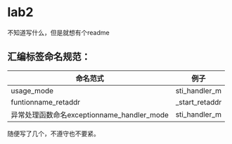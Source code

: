 # lab2
不知道写什么，但是就想有个readme

## 汇编标签命名规范：
|命名范式|例子|
|-|-|
|usage_mode | sti_handler_m|
|funtionname_retaddr|_start_retaddr|
|异常处理函数命名exceptionname_handler_mode|sti_handler_m|
随便写了几个，不遵守也不要紧。
